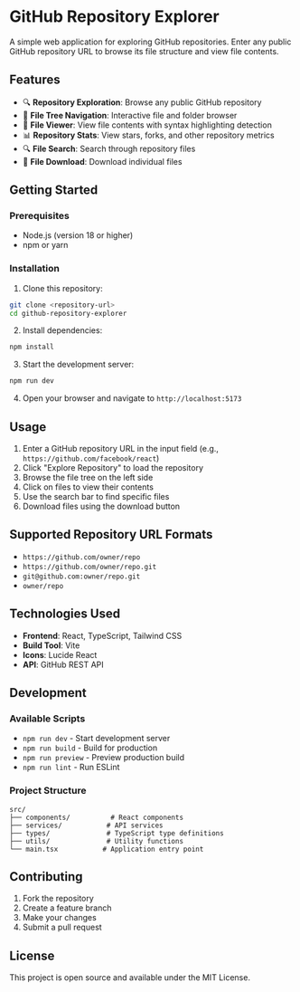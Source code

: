 # GitHub Repository Explorer

A simple web application for exploring GitHub repositories. Enter any public GitHub repository URL to browse its file structure and view file contents.

## Features

- 🔍 **Repository Exploration**: Browse any public GitHub repository
- 📁 **File Tree Navigation**: Interactive file and folder browser
- 📄 **File Viewer**: View file contents with syntax highlighting detection
- 📊 **Repository Stats**: View stars, forks, and other repository metrics
- 🔍 **File Search**: Search through repository files
- 💾 **File Download**: Download individual files

## Getting Started

### Prerequisites

- Node.js (version 18 or higher)
- npm or yarn

### Installation

1. Clone this repository:
```bash
git clone <repository-url>
cd github-repository-explorer
```

2. Install dependencies:
```bash
npm install
```

3. Start the development server:
```bash
npm run dev
```

4. Open your browser and navigate to `http://localhost:5173`

## Usage

1. Enter a GitHub repository URL in the input field (e.g., `https://github.com/facebook/react`)
2. Click "Explore Repository" to load the repository
3. Browse the file tree on the left side
4. Click on files to view their contents
5. Use the search bar to find specific files
6. Download files using the download button

## Supported Repository URL Formats

- `https://github.com/owner/repo`
- `https://github.com/owner/repo.git`
- `git@github.com:owner/repo.git`
- `owner/repo`

## Technologies Used

- **Frontend**: React, TypeScript, Tailwind CSS
- **Build Tool**: Vite
- **Icons**: Lucide React
- **API**: GitHub REST API

## Development

### Available Scripts

- `npm run dev` - Start development server
- `npm run build` - Build for production
- `npm run preview` - Preview production build
- `npm run lint` - Run ESLint

### Project Structure

```
src/
├── components/          # React components
├── services/           # API services
├── types/              # TypeScript type definitions
├── utils/              # Utility functions
└── main.tsx           # Application entry point
```

## Contributing

1. Fork the repository
2. Create a feature branch
3. Make your changes
4. Submit a pull request

## License

This project is open source and available under the MIT License.